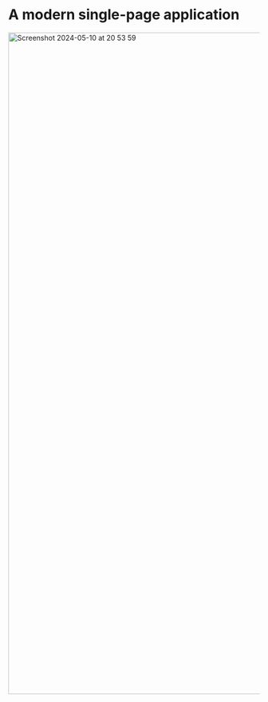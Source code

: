 # A modern single-page application

<img width="1327" alt="Screenshot 2024-05-10 at 20 53 59" src="https://github.com/revesz21/modern-single-page/assets/106816098/c49b9c3e-f85e-4414-aec8-d78567f6d1b4">
